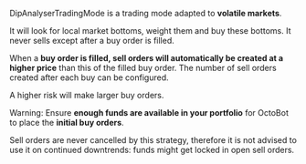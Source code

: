 DipAnalyserTradingMode is a trading mode adapted to **volatile markets**.

It will look for local market bottoms, weight them and buy these bottoms. It never sells except after a buy order is
filled.

When a **buy order is filled, sell orders will automatically be created at a higher price**
than this of the filled buy order. The number of sell orders created after each buy can be configured.

A higher risk will make larger buy orders.

Warning: Ensure **enough funds are available in your portfolio** for OctoBot to place the **initial buy orders**.

Sell orders are never cancelled by this strategy, therefore it is not advised to use it on
continued downtrends: funds might get locked in open sell orders.